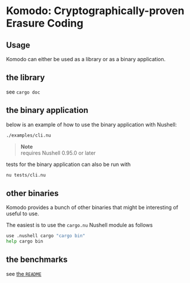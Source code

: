 # Komodo: Cryptographically-proven Erasure Coding

## Usage
Komodo can either be used as a library or as a binary application.

## the library
see `cargo doc`

## the binary application
below is an example of how to use the binary application with Nushell:
```bash
./examples/cli.nu
```

> **Note**  
> requires Nushell 0.95.0 or later

tests for the binary application can also be run with
```bash
nu tests/cli.nu
```

## other binaries
Komodo provides a bunch of other binaries that might be interesting of useful to use.

The easiest is to use the `cargo.nu` Nushell module as follows
```bash
use .nushell cargo "cargo bin"
help cargo bin
```

## the benchmarks
see [the `README`](benchmarks/README.md)
